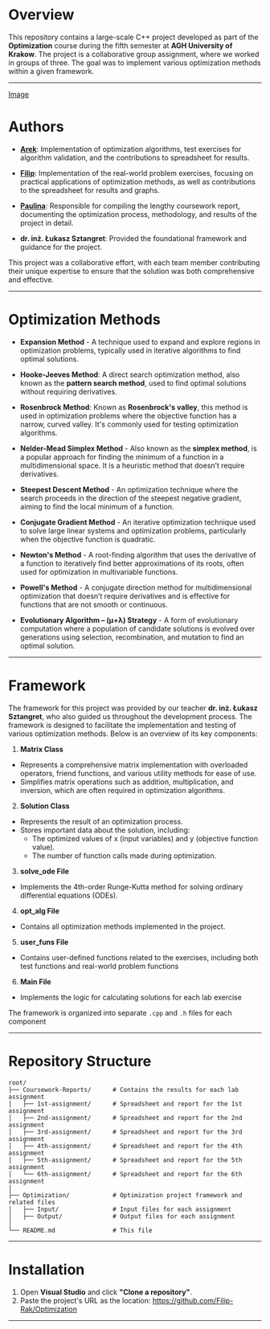 # Overview
This repository contains a large-scale C++ project developed as part of the **Optimization** course during the fifth semester at **AGH University of Krakow**. The project is a collaborative group assignment, where we worked in groups of three. The goal was to implement various optimization methods within a given framework.

---

[Image](media)

# Authors

- **[Arek](https://github.com/arekan144)**: Implementation of optimization algorithms, test exercises for algorithm validation, and the contributions to spreadsheet for results.
- **[Filip](https://github.com/Filip-Rak)**: Implementation of the real-world problem exercises, focusing on practical applications of optimization methods, as well as contributions to the spreadsheet for results and graphs.
- **[Paulina](https://github.com/paulina-grab-owska)**: Responsible for compiling the lengthy coursework report, documenting the optimization process, methodology, and results of the project in detail.
  
- **dr. inż. Łukasz Sztangret**: Provided the foundational framework and guidance for the project.

This project was a collaborative effort, with each team member contributing their unique expertise to ensure that the solution was both comprehensive and effective.

---

# Optimization Methods

- **Expansion Method** - A technique used to expand and explore regions in optimization problems, typically used in iterative algorithms to find optimal solutions.

- **Hooke-Jeeves Method**: A direct search optimization method, also known as the **pattern search method**, used to find optimal solutions without requiring derivatives.

- **Rosenbrock Method**: Known as **Rosenbrock's valley**, this method is used in optimization problems where the objective function has a narrow, curved valley. It's commonly used for testing optimization algorithms.

- **Nelder-Mead Simplex Method** - Also known as the **simplex method**, is a popular approach for finding the minimum of a function in a multidimensional space. It is a heuristic method that doesn’t require derivatives.

- **Steepest Descent Method** - An optimization technique where the search proceeds in the direction of the steepest negative gradient, aiming to find the local minimum of a function.

- **Conjugate Gradient Method** - An iterative optimization technique used to solve large linear systems and optimization problems, particularly when the objective function is quadratic.

- **Newton's Method** - A root-finding algorithm that uses the derivative of a function to iteratively find better approximations of its roots, often used for optimization in multivariable functions.

- **Powell's Method** - A conjugate direction method for multidimensional optimization that doesn’t require derivatives and is effective for functions that are not smooth or continuous.

- **Evolutionary Algorithm – (μ+λ) Strategy** - A form of evolutionary computation where a population of candidate solutions is evolved over generations using selection, recombination, and mutation to find an optimal solution.

---

# Framework 

The framework for this project was provided by our teacher **dr. inż. Łukasz Sztangret**, who also guided us throughout the development process. The framework is designed to facilitate the implementation and testing of various optimization methods. Below is an overview of its key components:

1. **Matrix Class**
- Represents a comprehensive matrix implementation with overloaded operators, friend functions, and various utility methods for ease of use.
- Simplifies matrix operations such as addition, multiplication, and inversion, which are often required in optimization algorithms.

2. **Solution Class**
- Represents the result of an optimization process.
- Stores important data about the solution, including:
    - The optimized values of x (input variables) and y (objective function value).
    - The number of function calls made during optimization.

3. **solve_ode File**
- Implements the 4th-order Runge-Kutta method for solving ordinary differential equations (ODEs).

4. **opt_alg File**
- Contains all optimization methods implemented in the project.

5. **user_funs File**
- Contains user-defined functions related to the exercises, including both test functions and real-world problem functions

6. **Main File**
- Implements the logic for calculating solutions for each lab exercise

The framework is organized into separate `.cpp` and `.h` files for each component

---

# Repository Structure

```
root/
├── Coursework-Reports/      # Contains the results for each lab assignment
│   ├── 1st-assignment/      # Spreadsheet and report for the 1st assignment
│   ├── 2nd-assignment/      # Spreadsheet and report for the 2nd assignment
│   ├── 3rd-assignment/      # Spreadsheet and report for the 3rd assignment
│   ├── 4th-assignment/      # Spreadsheet and report for the 4th assignment
│   ├── 5th-assignment/      # Spreadsheet and report for the 5th assignment
│   └── 6th-assignment/      # Spreadsheet and report for the 6th assignment
│
├── Optimization/            # Optimization project framework and related files
│   ├── Input/               # Input files for each assignment
│   ├── Output/              # Output files for each assignment
│
└── README.md                # This file
```

---

# Installation

1. Open **Visual Studio** and click **"Clone a repository"**.
2. Paste the project's URL as the location: https://github.com/Filip-Rak/Optimization

---
